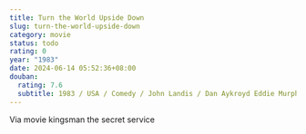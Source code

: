 ```yaml
---
title: Turn the World Upside Down
slug: turn-the-world-upside-down
category: movie
status: todo
rating: 0
year: "1983"
date: 2024-06-14 05:52:36+08:00
douban:
  rating: 7.6
  subtitle: 1983 / USA / Comedy / John Landis / Dan Aykroyd Eddie Murphy
---
```


Via movie kingsman the secret service
